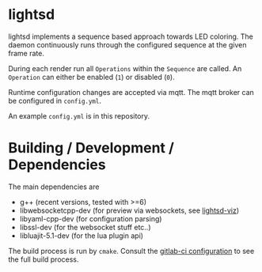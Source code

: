 lightsd
====

lightsd implements a sequence based approach towards LED coloring.
The daemon continuously runs through the configured sequence at the given frame rate.

During each render run all `Operations` within the `Sequence` are called. An `Operation` can either be enabled (`1`) or disabled (`0`).

Runtime configuration changes are accepted via mqtt. The mqtt broker can be configured in `config.yml`.

An example `config.yml` is in this repository.


Building / Development / Dependencies
===

The main dependencies are

- g++ (recent versions, tested with >=6)
- libwebsocketcpp-dev (for preview via websockets, see [lightsd-viz](https://github.com/flokli/lightsd-vis/))
- libyaml-cpp-dev (for configuration parsing)
- libssl-dev (for the websocket stuff etc..)
- libluajit-5.1-dev (for the lua plugin api)

The build process is run by `cmake`. Consult the [gitlab-ci configuration](.gitlab-ci.yml) to see the full build process. 